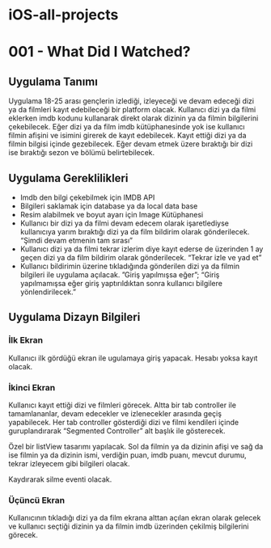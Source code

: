 # iOS-all-projects

# 001 - What Did I Watched?

## Uygulama Tanımı

Uygulama 18-25 arası gençlerin izlediği, izleyeceği ve devam edeceği dizi ya da filmleri kayıt edebileceği bir platform olacak. Kullanıcı dizi ya da filmi eklerken imdb kodunu kullanarak direkt olarak dizinin ya da filmin bilgilerini çekebilecek. Eğer dizi ya da film imdb kütüphanesinde yok ise kullanıcı filmin afişini ve isimini girerek de kayıt edebilecek. Kayıt ettiği dizi ya da filmin bilgisi içinde gezebilecek. Eğer devam etmek üzere bıraktığı bir dizi ise bıraktığı sezon ve bölümü belirtebilecek.

## Uygulama Gereklilikleri

- Imdb den bilgi çekebilmek için IMDB API
- Bilgileri saklamak için database ya da local data base
- Resim alabilmek ve boyut ayarı için Image Kütüphanesi
- Kullanıcı bir dizi ya da filmi devam edecem olarak işaretlediyse kullanıcıya yarım bıraktığı dizi ya da film bildirim olarak gönderilecek. “Şimdi devam etmenin tam sırası”
- Kullanıcı dizi ya da filmi tekrar izlerim diye kayıt ederse de üzerinden 1 ay geçen dizi ya da film bildirim olarak gönderilecek. “Tekrar izle ve yad et”
- Kullanıcı bildirimin üzerine tıkladığında gönderilen dizi ya da filmin bilgileri ile uygulama açılacak. ”Giriş yapılmışsa eğer”; “Giriş yapılmamışsa eğer giriş yaptırıldıktan sonra kullanıcı bilgilere yönlendirilecek.”

## Uygulama Dizayn Bilgileri

### İlk Ekran

Kullanıcı ilk gördüğü ekran ile ugulamaya giriş yapacak. Hesabı yoksa kayıt olacak.

### İkinci Ekran

Kullanıcı kayıt ettiği dizi ve filmleri görecek. Altta bir tab controller ile tamamlananlar, devam edecekler ve izlenecekler arasında geçiş yapabilecek. Her tab controller gösterdiği dizi ve filmi kendileri içinde guruplandırarak “Segmented Controller” alt başlık ile gösterecek.

Özel bir listView tasarımı yapılacak. Sol da filmin ya da dizinin afişi ve sağ da ise filmin ya da dizinin ismi, verdiğin puan, imdb puanı, mevcut durumu, tekrar izleyecem gibi bilgileri olacak.

Kaydırarak silme eventi olacak.

### Üçüncü Ekran

Kullanıcının tıkladığı dizi ya da film ekrana alttan açılan ekran olarak gelecek ve kullanıcı seçtiği dizinin ya da filmin imdb üzerinden çekilmiş bilgilerini görecek.
